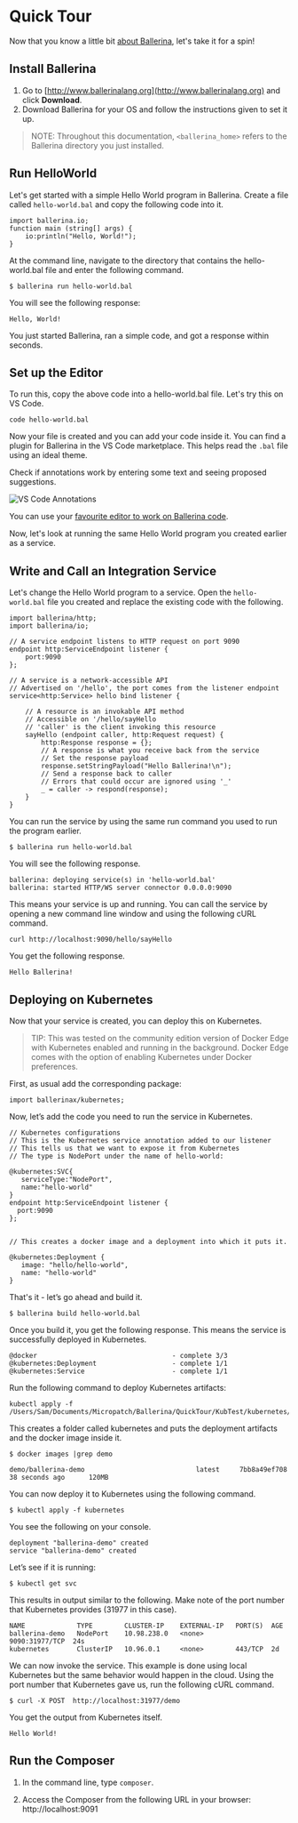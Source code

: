 # Quick Tour

Now that you know a little bit [about Ballerina](/philosophy), let's take it for a spin! 

## Install Ballerina

1. Go to [http://www.ballerinalang.org](http://www.ballerinalang.org) and click **Download**. 
1. Download Ballerina for your OS and follow the instructions given to set it up. 

> NOTE: Throughout this documentation, `<ballerina_home>` refers to the Ballerina directory you just installed. 

## Run HelloWorld

Let's get started with a simple Hello World program in Ballerina. Create a file called `hello-world.bal` and copy the following code into it.

```Ballerina
import ballerina.io;
function main (string[] args) {
    io:println("Hello, World!");
}
``` 

At the command line, navigate to the directory that contains the hello-world.bal file and enter the following command.

```
$ ballerina run hello-world.bal
```

You will see the following response:

```
Hello, World!
```

You just started Ballerina, ran a simple code, and got a response within seconds.

## Set up the Editor

To run this, copy the above code into a hello-world.bal file. Let's try this on VS Code.

```
code hello-world.bal
```

Now your file is created and you can add your code inside it. You can find a plugin for Ballerina in the VS Code marketplace. This helps read the `.bal` file using an ideal theme.  

Check if annotations work by entering some text and seeing proposed suggestions.

![VS Code Annotations](/img/docs-images/vscode_annotations.png)

You can use your [favourite editor to work on Ballerina code](tools-ides-ballerina-composer.md).

Now, let's look at running the same Hello World program you created earlier as a service.

## Write and Call an Integration Service

Let's change the Hello World program to a service. Open the `hello-world.bal` file you created and replace the existing code with the following.

```Ballerina
import ballerina/http;
import ballerina/io;

// A service endpoint listens to HTTP request on port 9090
endpoint http:ServiceEndpoint listener {
    port:9090
};

// A service is a network-accessible API
// Advertised on '/hello', the port comes from the listener endpoint
service<http:Service> hello bind listener {

    // A resource is an invokable API method
    // Accessible on '/hello/sayHello
    // 'caller' is the client invoking this resource 
    sayHello (endpoint caller, http:Request request) {
        http:Response response = {};
        // A response is what you receive back from the service
        // Set the response payload
        response.setStringPayload("Hello Ballerina!\n");
        // Send a response back to caller
        // Errors that could occur are ignored using '_'
        _ = caller -> respond(response);
    }
}
```

You can run the service by using the same run command you used to run the program earlier.

```
$ ballerina run hello-world.bal
```

You will see the following response.

```
ballerina: deploying service(s) in 'hello-world.bal'
ballerina: started HTTP/WS server connector 0.0.0.0:9090
```

This means your service is up and running. You can call the service by opening a new command line window and using the following cURL command.

```
curl http://localhost:9090/hello/sayHello
```

You get the following response.

```
Hello Ballerina!
```

## Deploying on Kubernetes

Now that your service is created, you can deploy this on Kubernetes. 

> TIP: This was tested on the community edition version of Docker Edge with Kubernetes enabled and running in the background. Docker Edge comes with the option of enabling Kubernetes under Docker preferences.

First, as usual add the corresponding package:

```
import ballerinax/kubernetes;
```

Now, let’s add the code you need to run the service in Kubernetes.

```
// Kubernetes configurations
// This is the Kubernetes service annotation added to our listener 
// This tells us that we want to expose it from Kubernetes 
// The type is NodePort under the name of hello-world:

@kubernetes:SVC{
   serviceType:"NodePort",
   name:"hello-world"
}
endpoint http:ServiceEndpoint listener {
  port:9090
};


// This creates a docker image and a deployment into which it puts it.

@kubernetes:Deployment {
   image: "hello/hello-world",
   name: "hello-world"
}
```

That's it - let’s go ahead and build it.

```
$ ballerina build hello-world.bal
```

Once you build it, you get the following response. This means the service is successfully deployed in Kubernetes.

```
@docker                                  - complete 3/3
@kubernetes:Deployment                   - complete 1/1
@kubernetes:Service                      - complete 1/1
```

Run the following command to deploy Kubernetes artifacts:

```
kubectl apply -f /Users/Sam/Documents/Micropatch/Ballerina/QuickTour/KubTest/kubernetes/
```

This creates a folder called kubernetes and puts the deployment artifacts and the docker image inside it.

```
$ docker images |grep demo
```

```
demo/ballerina-demo                            latest     7bb8a49ef708        38 seconds ago      120MB
```

You can now deploy it to Kubernetes using the following command.

```
$ kubectl apply -f kubernetes
```

You see the following on your console.

```
deployment "ballerina-demo" created
service "ballerina-demo" created
```

Let’s see if it is running:

```
$ kubectl get svc
```
This results in output similar to the following. Make note of the port number that Kubernetes provides (31977 in this case).

```
NAME             TYPE        CLUSTER-IP    EXTERNAL-IP   PORT(S)  AGE
ballerina-demo   NodePort    10.98.238.0   <none>        9090:31977/TCP  24s
kubernetes       ClusterIP   10.96.0.1     <none>        443/TCP  2d
```

We can now invoke the service. This example is done using local Kubernetes but the same behavior would happen in the cloud. Using the port number that Kubernetes gave us, run the following cURL command.

```
$ curl -X POST  http://localhost:31977/demo
```

You get the output from Kubernetes itself.

```
Hello World!
```

## Run the Composer

1. In the command line, type `composer`.

1. Access the Composer from the following URL in your browser: http://localhost:9091    
